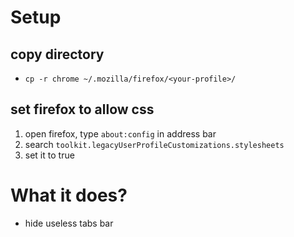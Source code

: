 # Setup

## copy directory
- `cp -r chrome ~/.mozilla/firefox/<your-profile>/`

## set firefox to allow css
1. open firefox, type `about:config` in address bar
2. search `toolkit.legacyUserProfileCustomizations.stylesheets`
3. set it to true

# What it does?
- hide useless tabs bar
